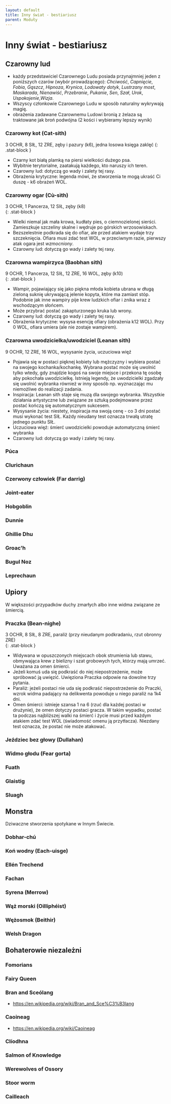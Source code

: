 ```yaml
---
layout: default
title: Inny świat - bestiariusz
parent: Moduły
---
```


# Inny świat - bestiariusz

## Czarowny lud

- każdy przedstawiciel Czarownego Ludu posiada przynajmniej jeden z poniższych czarów (wybór prowadzącego): _Chciwość_, _Capnięcie_, _Fobia_, _Gąszcz_, _Hipnoza_, _Krynica_, _Lodowaty dotyk_, _Lustrzany most_, _Maskarada_, _Nienawiść_, _Przebranie_, _Pukanie_, _Sen_, _Szał_, _Urok_, _Uspokojenie_,_Wizja_.
- Wszyscy członkowie Czarownego Ludu w sposób naturalny wykrywają magię.
- obrażenia zadawane Czarownemu Ludowi bronią z żelaza są traktowane jak broń podwójna (2 kości i wybieramy lepszy wynik)

### Czarowny kot (Cat-sith)

3 OCHR, 8 SIŁ, 12 ZRE, zęby i pazury (k6), jedna losowa księga zaklęć
{: .stat-block }

- Czarny kot białą plamką na piersi wielkości dużego psa.
- Wybitnie terytorialne, zaatakują każdego, kto naruszy ich teren.
- Czarowny lud: dotyczą go wady i zalety tej rasy.
- Obrażenia krytyczne: legenda mówi, że stworzenia te mogą ukraść Ci duszę - k6 obrażeń WOL.

### Czarowny ogar (Cù-sìth)

3 OCHR, 1 Pancerza, 12 SIŁ, zęby (k8)  
{: .stat-block }

- Wielki niemal jak mała krowa, kudłaty pies, o ciemnozielonej sierści. Zamieszkuje szczeliny skalne i wędruje po górskich wrzosowiskach.
- Bezszelestnie podkrada się do ofiar, ale przed atakiem wydaje trzy szczeknięcia. Ofiara musi zdać test WOL, w przeciwnym razie, pierwszy atak ogara jest *wzmocniony*.
- Czarowny lud: dotyczą go wady i zalety tej rasy.

### Czarowna wampirzyca (Baobhan sith)

9 OCHR, 1 Pancerza, 12 SIŁ, 12 ZRE, 16 WOL, zęby (k10)  
{: .stat-block }

- Wampir, pojawiający się jako piękna młoda kobieta ubrana w długą zieloną suknię ukrywającą jelenie kopyta, które ma zamiast stóp. Podobnie jak inne wampiry pije krew ludzkich ofiar i znika wraz z wschodzącym słońcem.
- Może przybrać postać zakapturzonego kruka lub wrony.
- Czarowny lud: dotyczą go wady i zalety tej rasy.
- Obrażenia krytyczne: wysysa esencję ofiary (obrażenia k12 WOL). Przy 0 WOL, ofiara umiera (ale nie zostaje wampirem).

### Czarowna uwodzicielka/uwodziciel (Leanan sith)

9 OCHR, 12 ZRE, 16 WOL, wysysanie życia, uczuciowa więź

- Pojawia się w postaci pięknej kobiety lub mężczyzny i wybiera postać na swojego kochanka/kochankę. Wybrana postać może się uwolnić tylko wtedy, gdy znajdzie kogoś na swoje miejsce i przekona tę osobę aby pokochała uwodzicielkę. Istnieją legendy, że uwodzicielki zgadzały się uwolnić wybranka również w inny sposób np. wyznaczając mu niemożliwe do realizacji zadania.
- Inspiracja: Leanan sith staje się muzą dla swojego wybranka. Wszystkie działania artystyczne lub związane ze sztuką podejmowane przez postać kończą się automatycznym sukcesem.
- Wysysanie życia: niestety, inspiracja ma swoją cenę - co 3 dni postać musi wykonać test SIŁ. Każdy nieudany test oznacza trwałą utratę jednego punktu SIŁ.
- Uczuciowa więź: śmierć uwodzicielki powoduje automatyczną śmierć wybranka
- Czarowny lud: dotyczą go wady i zalety tej rasy.

### Púca

### Clurichaun

### Czerwony człowiek (Far darrig)

### Joint-eater

### Hobgoblin

### Dunnie

### Ghillie Dhu

### Groac'h

### Bugul Noz

### Leprechaun

## Upiory

W większości przypadków duchy zmarłych albo inne widma związane ze śmiercią.

### Praczka (Bean-nighe)

3 OCHR, 8 SIŁ, 8 ZRE, paraliż (przy nieudanym podkradaniu, rzut obronny ZRE)  
{: .stat-block }

- Widywana w opuszczonych miejscach obok strumienia lub stawu, obmywająca krew z bielizny i szat grobowych tych, którzy mają umrzeć. Uważana za omen śmierci.
- Jeżeli komuś uda się podkraść do niej niepostrzeżenie, może spróbować ją uwięzić. Uwięziona Praczka odpowie na dowolne trzy pytania.
- Paraliż: jeżeli postaci nie uda się podkraść niepostrzeżenie do Praczki, wzrok widma padający na delikwenta powoduje u niego paraliż na 1k4 dni.
- Omen śmierci: istnieje szansa 1 na 6 (rzuć dla każdej postaci w drużynie), że omen dotyczy postaci gracza. W takim wypadku, postać ta podczas najbliższej walki na śmierć i życie musi przed każdym atakiem zdać test WOL (świadomość omenu ją przytłacza). Niezdany test oznacza, że postać nie może atakować.

### Jeździec bez głowy (Dullahan)

### Widmo głodu (Fear gorta)

### Fuath

### Glaistig

### Sluagh

## Monstra

Dziwaczne stworzenia spotykane w Innym Świecie.

### Dobhar-chú

### Koń wodny (Each-uisge)

### Ellén Trechend

### Fachan

### Syrena (Merrow)

### Wąż morski (Oilliphéist)

### Wężosmok (Beithir)

### Welsh Dragon

## Bohaterowie niezależni

### Fomorians

### Fairy Queen

### Bran and Sceólang

- <https://en.wikipedia.org/wiki/Bran_and_Sce%C3%B3lang>

### Caoineag

- <https://en.wikipedia.org/wiki/Caoineag>
  
### Clíodhna

### Salmon of Knowledge

### Werewolves of Ossory

### Stoor worm

### Cailleach
